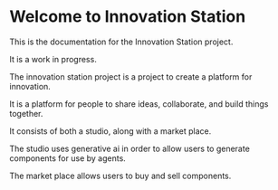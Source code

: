# Welcome to Innovation Station

This is the documentation for the Innovation Station project. 

It is a work in progress.

The innovation station project is a project to create a platform for innovation.  

It is a platform for people to share ideas, collaborate, and build things together.

It consists of both a studio, along with a market place.

The studio uses generative ai in order to allow users to generate components for use by agents.

The market place allows users to buy and sell components.

